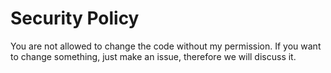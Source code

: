 # Security Policy
You are not allowed to change the code without my permission. If you want to change something, just make an issue, therefore we will discuss it.
